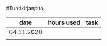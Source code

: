 #Tuntikirjanpito



|    date   | hours used | task                         | 
|-----------|------------|------------------------------|
|04.11.2020 |            |                              |
|           |            |                              |



